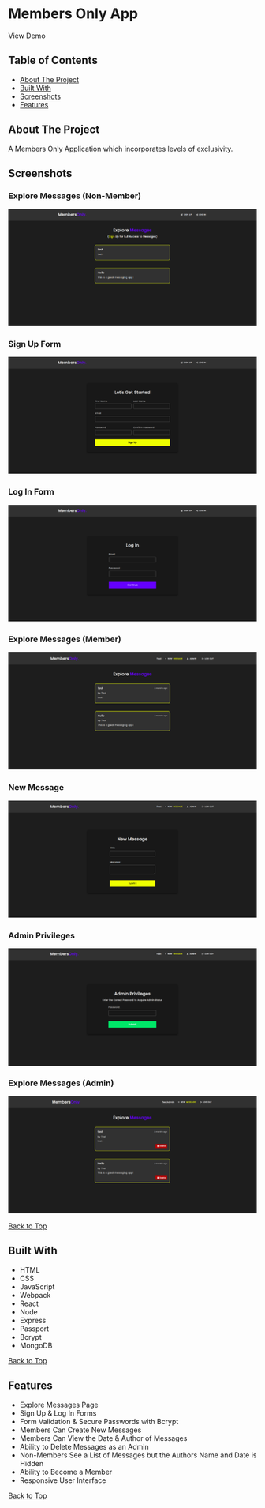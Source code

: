 # Members Only App

View Demo

## Table of Contents
- [About The Project](#about-the-project)
- [Built With](#built-with)
- [Screenshots](#screenshots)
- [Features](#features)

## About The Project
A Members Only Application which incorporates levels of exclusivity.

## Screenshots

### Explore Messages (Non-Member)
![](screenshots/explore-messages-members-only-app.png) 

### Sign Up Form
![](screenshots/sign-up-members-only-app.png)  

### Log In Form
![](screenshots/log-in-members-only-app.png)  

### Explore Messages (Member)
![](screenshots/explore-messages-member-members-only-app.png) 

### New Message
![](screenshots/new-message-members-only-app.png) 

### Admin Privileges
![](screenshots/admin-members-only-app.png) 

### Explore Messages (Admin)
![](screenshots/explore-messages-admin-members-only-app.png) 

[Back to Top](#members-only-app)

## Built With
- HTML
- CSS
- JavaScript
- Webpack
- React
- Node
- Express
- Passport
- Bcrypt
- MongoDB

[Back to Top](#members-only-app)

## Features

- Explore Messages Page
- Sign Up & Log In Forms
- Form Validation & Secure Passwords with Bcrypt
- Members Can Create New Messages
- Members Can View the Date & Author of Messages
- Ability to Delete Messages as an Admin
- Non-Members See a List of Messages but the Authors Name and Date is Hidden
- Ability to Become a Member
- Responsive User Interface

[Back to Top](#members-only-app)
